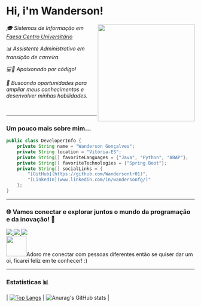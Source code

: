 

<h1> Hi, i'm Wanderson!</h1>
<img align='right' src="https://media.giphy.com/media/iIqmM5tTjmpOB9mpbn/giphy.gif" width="259">
<p><em>🎓 Sistemas de Informação em <a href="https://www.faesa.br">Faesa Centro Universitário</a></em></p>
<p><em>📊 Assistente Administrativo em transição de carreira.</em></p>
<p><em>💻🚀 Apaixonado por código!</em></p>
<p><em>🎯 Buscando oportunidades para ampliar meus conhecimentos e desenvolver minhas habilidades.</em></p>
<br>


---

<h3>Um pouco mais sobre mim...</h3>

```java
public class DeveloperInfo {
    private String name = "Wanderson Gonçalves";
    private String location = "Vitória-ES";
    private String[] favoriteLanguages = {"Java", "Python", "ABAP"};
    private String[] favoriteTechnologies = {"Spring Boot"};
    private String[] socialLinks = {
        "[GitHub](https://github.com/Wandersontr01)",
        "[LinkedIn](www.linkedin.com/in/wandersonfg/)"
    };
}
```
---

<h3>🌐 Vamos conectar e explorar juntos o mundo da programação e da inovação! 🚀</h3>

<div>
    <a href="https://www.instagram.com/wanderson_gon/" target="_blank" rel="noopener noreferrer" onclick="window.open(this.href, '_blank'); return false;">
        <img loading="lazy" src="https://img.shields.io/badge/-Instagram-%23E4405F?style=for-the-badge&logo=instagram&logoColor=white">
    </a>    
    <a href="mailto:wanderson.f.g@hotmail.com" target="_blank" rel="noopener noreferrer" onclick="window.open(this.href, '_blank'); return false;">
        <img loading="lazy" src="https://img.shields.io/badge/EMAIL-D14836?style=for-the-badge&logo=mail.ru&logoColor=blue">
    </a>
    <a href="https://www.linkedin.com/in/wandersonfg/" target="_blank" rel="noopener noreferrer" onclick="window.open(this.href, '_blank'); return false;">
        <img loading="lazy" src="https://img.shields.io/badge/-LinkedIn-%230077B5?style=for-the-badge&logo=linkedin&logoColor=white">
    </a>   
</div>




<div>
    <a><img loading="lazy" src="https://camo.githubusercontent.com/ec0df7b334d15078e980be8f26f35f1bd6f004eaa4a121db42fed361360c1817/68747470733a2f2f6d656469612e67697068792e636f6d2f6d656469612f4c6e516a7057614f4e386e68723231764e572f67697068792e676966" width="54" height="54">Adoro me conectar com pessoas diferentes então se quiser dar um oi, ficarei feliz em te conhecer! :)</a>
</div>

---

<h3>Estatísticas 📊</h3>

| [![Top Langs](https://github-readme-stats.vercel.app/api/top-langs/?username=Wandersontr01&layout=donut)](https://github.com/anuraghazra/github-readme-stats) | ![Anurag's GitHub stats](https://github-readme-stats.vercel.app/api?username=Wandersontr01&show_icons=true) |





